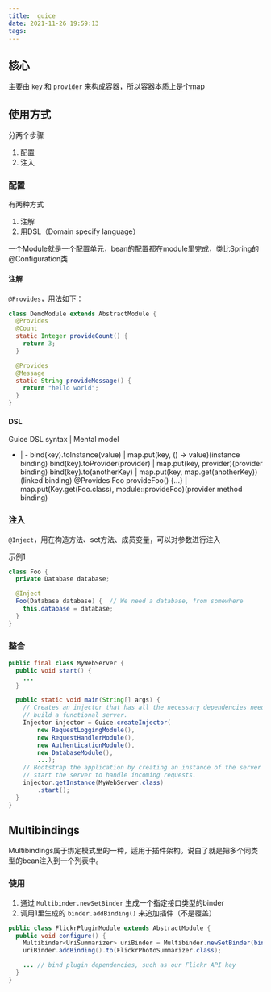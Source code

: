 ```yaml
---
title:  guice
date: 2021-11-26 19:59:13
tags:
---
```



## 核心
主要由 `key` 和 `provider` 来构成容器，所以容器本质上是个map

##  使用方式
分两个步骤
1. 配置
2. 注入

### 配置
有两种方式
1. 注解
2. 用DSL（Domain specify language）

一个Module就是一个配置单元，bean的配置都在module里完成，类比Spring的@Configuration类

#### 注解
`@Provides`，用法如下：
```java
class DemoModule extends AbstractModule {
  @Provides
  @Count
  static Integer provideCount() {
    return 3;
  }

  @Provides
  @Message
  static String provideMessage() {
    return "hello world";
  }
}
```


#### DSL
Guice DSL syntax	| Mental model 
- |  - 
bind(key).toInstance(value) |	map.put(key, () -> value)(instance binding) 
bind(key).toProvider(provider) |	map.put(key, provider)(provider binding)
bind(key).to(anotherKey) |	map.put(key, map.get(anotherKey))(linked binding)
@Provides Foo provideFoo() {...} |	map.put(Key.get(Foo.class), module::provideFoo)(provider method binding)


### 注入

`@Inject`，用在构造方法、set方法、成员变量，可以对参数进行注入

示例1
```java
class Foo {
  private Database database;

  @Inject
  Foo(Database database) {  // We need a database, from somewhere
    this.database = database;
  }
}

```


### 整合
```java
public final class MyWebServer {
  public void start() {
    ...
  }

  public static void main(String[] args) {
    // Creates an injector that has all the necessary dependencies needed to
    // build a functional server.
    Injector injector = Guice.createInjector(
        new RequestLoggingModule(),
        new RequestHandlerModule(),
        new AuthenticationModule(),
        new DatabaseModule(),
        ...);
    // Bootstrap the application by creating an instance of the server then
    // start the server to handle incoming requests.
    injector.getInstance(MyWebServer.class)
        .start();
  }
}
```


## Multibindings
Multibindings属于绑定模式里的一种，适用于插件架构。说白了就是把多个同类型的bean注入到一个列表中。

### 使用
1. 通过 `Multibinder.newSetBinder` 生成一个指定接口类型的binder
2. 调用1里生成的 `binder.addBinding()` 来追加插件（不是覆盖）

```java
public class FlickrPluginModule extends AbstractModule {
  public void configure() {
    Multibinder<UriSummarizer> uriBinder = Multibinder.newSetBinder(binder(), UriSummarizer.class);
    uriBinder.addBinding().to(FlickrPhotoSummarizer.class);

    ... // bind plugin dependencies, such as our Flickr API key
  }
}

```
